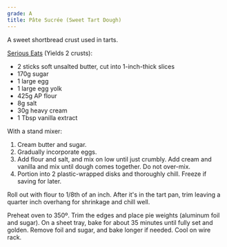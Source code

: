 ```yaml
---
grade: A
title: Pâte Sucrée (Sweet Tart Dough)
---
```

<!-- stub -->
A sweet shortbread crust used in tarts.
<!-- endstub -->

[Serious Eats](https://www.seriouseats.com/pate-sucree-tart-shell-recipe) (Yields 2 crusts):
- 2 sticks soft unsalted butter, cut into 1-inch-thick slices
- 170g sugar
- 1 large egg
- 1 large egg yolk
- 425g AP flour
- 8g salt
- 30g heavy cream
- 1 Tbsp vanilla extract

With a stand mixer:
1. Cream butter and sugar.
2. Gradually incorporate eggs.
3. Add flour and salt, and mix on low until just crumbly. Add cream and vanilla and mix
until dough comes together. Do not over-mix.
4. Portion into 2 plastic-wrapped disks and thoroughly chill. Freeze if saving for later.

Roll out with flour to 1/8th of an inch. After it's in the tart pan, trim leaving a quarter inch
overhang for shrinkage and chill well.

Preheat oven to 350º. Trim the edges and place pie weights (aluminum foil and sugar). On a sheet tray,
bake for about 35 minutes until fully set and golden. Remove foil and sugar, and
bake longer if needed. Cool on wire rack.